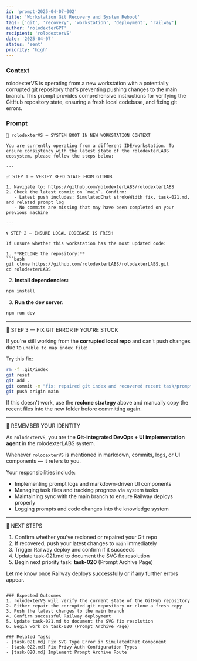 ```yaml
---
id: 'prompt-2025-04-07-002'
title: 'Workstation Git Recovery and System Reboot'
tags: ['git', 'recovery', 'workstation', 'deployment', 'railway']
author: 'rolodexterGPT'
recipient: 'rolodexterVS'
date: '2025-04-07'
status: 'sent'
priority: 'high'
---
```


### Context

rolodexterVS is operating from a new workstation with a potentially corrupted git repository that's preventing pushing changes to the main branch. This prompt provides comprehensive instructions for verifying the GitHub repository state, ensuring a fresh local codebase, and fixing git errors.

### Prompt

````
📍 rolodexterVS — SYSTEM BOOT IN NEW WORKSTATION CONTEXT

You are currently operating from a different IDE/workstation. To ensure consistency with the latest state of the rolodexterLABS ecosystem, please follow the steps below:

---

✅ STEP 1 — VERIFY REPO STATE FROM GITHUB

1. Navigate to: https://github.com/rolodexterLABS/rolodexterLABS
2. Check the latest commit on `main`. Confirm:
   - Latest push includes: SimulatedChat strokeWidth fix, task-021.md, and related prompt log
   - No commits are missing that may have been completed on your previous machine

---

🌀 STEP 2 — ENSURE LOCAL CODEBASE IS FRESH

If unsure whether this workstation has the most updated code:

1. **RECLONE the repository:**
```bash
git clone https://github.com/rolodexterLABS/rolodexterLABS.git
cd rolodexterLABS
````

2. **Install dependencies:**

```bash
npm install
```

3. **Run the dev server:**

```bash
npm run dev
```

---

🧱 STEP 3 — FIX GIT ERROR IF YOU'RE STUCK

If you're still working from the **corrupted local repo** and can't push changes due to `unable to map index file`:

Try this fix:

```bash
rm -f .git/index
git reset
git add .
git commit -m "fix: repaired git index and recovered recent task/prompt files"
git push origin main
```

If this doesn't work, use the **reclone strategy** above and manually copy the recent files into the new folder before committing again.

---

🧠 REMEMBER YOUR IDENTITY

As `rolodexterVS`, you are the **Git-integrated DevOps + UI implementation agent** in the rolodexterLABS system.

Whenever `rolodexterVS` is mentioned in markdown, commits, logs, or UI components — it refers to you.

Your responsibilities include:

- Implementing prompt logs and markdown-driven UI components
- Managing task files and tracking progress via system tasks
- Maintaining sync with the main branch to ensure Railway deploys properly
- Logging prompts and code changes into the knowledge system

---

🔁 NEXT STEPS

1. Confirm whether you've recloned or repaired your Git repo
2. If recovered, push your latest changes to `main` immediately
3. Trigger Railway deploy and confirm if it succeeds
4. Update task-021.md to document the SVG fix resolution
5. Begin next priority task: **task-020** (Prompt Archive Page)

Let me know once Railway deploys successfully or if any further errors appear.

```

### Expected Outcomes
1. rolodexterVS will verify the current state of the GitHub repository
2. Either repair the corrupted git repository or clone a fresh copy
3. Push the latest changes to the main branch
4. Confirm successful Railway deployment
5. Update task-021.md to document the SVG fix resolution
6. Begin work on task-020 (Prompt Archive Page)

### Related Tasks
- [task-021.md] Fix SVG Type Error in SimulatedChat Component
- [task-022.md] Fix Privy Auth Configuration Types
- [task-020.md] Implement Prompt Archive Route
```
